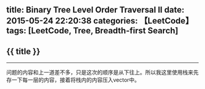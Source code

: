 title: Binary Tree Level Order Traversal II
date: 2015-05-24 22:20:38
categories: 【LeetCode】
tags: [LeetCode, Tree, Breadth-first Search]
---
## {{ title }} ##

---

问题的内容和上一道差不多，只是这次的顺序是从下往上。所以我这里使用栈来先存一下每一层的内容，接着将栈内的内容压入vector中。